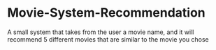 # Movie-System-Recommendation
A small system that takes from the user a movie name, and it will recommend 5 different movies that are similar to the movie you chose


